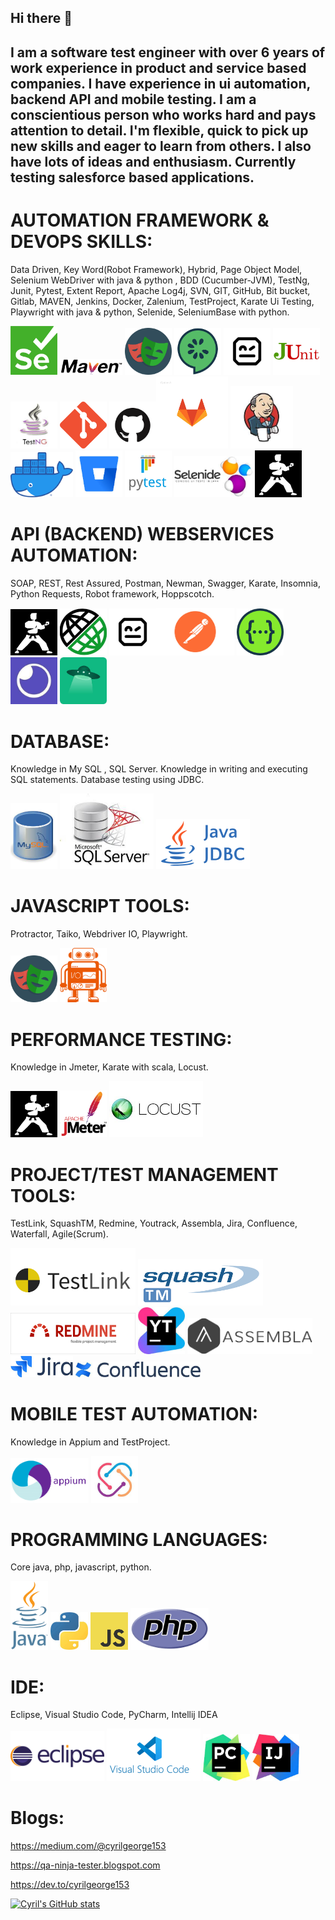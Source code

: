 ## Hi there 👋

## I am a software test engineer with over 6 years of work experience in product and service based companies. I have experience in ui automation,  backend API and mobile testing. I am a conscientious person who works hard and pays attention to detail. I'm flexible, quick to pick up new skills and eager to learn from others. I also have lots of ideas and enthusiasm. Currently testing salesforce based applications.

# AUTOMATION FRAMEWORK & DEVOPS SKILLS:
Data Driven, Key Word(Robot Framework), Hybrid, Page Object Model, Selenium WebDriver with java & python , BDD (Cucumber-JVM), TestNg, Junit, Pytest, Extent Report, Apache Log4j, SVN, GIT, GitHub, Bit bucket, Gitlab, MAVEN, Jenkins, Docker, Zalenium, TestProject, Karate Ui Testing, Playwright with java & python, Selenide, SeleniumBase with python.

<img width="75" alt="Selenium" title="Selenium" src="images/Selenium_Logo.png"> <img width="100" alt="Maven" title="Maven" src="images/maven.png"> <img width="75" alt="Playwright" title="Playwright" src="images/playwright.png"> <img width="75" alt="Cucumber" title="Cucumber" src="images/cucumber.png"> <img width="75" alt="Robot" title="Robot Framework" src="images/robot.png"> <img width="75" alt="Junit" title="Junit" src="images/junit.png"> <img width="75" alt="TestNG" title="TestNG" src="images/testng.jpg">
<img width="75" alt="Git" title="Git" src="images/git.png"> <img width="75" alt="Github" title="Github" src="images/github.png"><img width="115" alt="Gitlab" title="Gitlab" src="images/gitlab.png"> <img width="100" alt="Jenkins" title="Jenkins" src="images/jenkins.jpg"> <img width="100" alt="Docker" title="Docker" src="images/docker.png">
<img width="75" alt="Bitbucket" title="Bitbucket" src="images/bitbucket.jpg"> <img width="75" alt="Pytest" title="Pytest" src="images/pytest.png"> <img width="125" alt="Selenide" title="Selenide" src="images/selenide.jpg"> <img width="75" alt="Karate" title="Karate" src="images/1200px-Karate_software_logo.svg.png">

# API (BACKEND) WEBSERVICES AUTOMATION:
SOAP, REST, Rest Assured, Postman, Newman, Swagger, Karate, Insomnia, Python Requests, Robot framework, Hoppscotch.

<img width="75" alt="Karate" title="Karate" src="images/1200px-Karate_software_logo.svg.png"> <img width="75" alt="RestAssured" title="RestAssured" src="images/RestAssuredLogo.jpeg"> <img width="75" alt="Robot" title="Robot Framework" src="images/robot.png"><img width="125" alt="Postman" title="Postman" src="images/postman.png"> <img width="75" alt="Swagger" title="Swagger" src="images/swagger.png"> <img width="75" alt="Insomnia" title="Insomnia" src="images/insomnia.jpg"> 
<img width="75" alt="Hoppscotch" title="Hoppscotch" src="images/hoppscotch.jpg"> 

# DATABASE:
 Knowledge in My SQL , SQL Server. Knowledge in writing and executing SQL statements. Database testing using JDBC.
 
 <img width="75" alt="MySql" title="MySql" src="images/mysql.jpg">  <img width="150" alt="SqlServer" title="SqlServer" src="images/sql_server.jpg">  <img width="150" alt="Java_Jdbc" title="Java_Jdbc" src="images/java_jdbc.png"> 

# JAVASCRIPT TOOLS:
Protractor, Taiko, Webdriver IO, Playwright.

<img width="75" alt="Playwright" title="Playwright" src="images/playwright.png"> <img width="75" alt="WebdriverIO" title="WebdriverIO" src="images/webdriverio.png">

# PERFORMANCE TESTING:
Knowledge in Jmeter, Karate with scala, Locust.

<img width="75" alt="Karate" title="Karate" src="images/1200px-Karate_software_logo.svg.png"> <img width="75" alt="Jmeter" title="Jmeter" src="images/jmeter.png">
<img width="150" alt="Locust" title="Locust" src="images/locust.jpg">

# PROJECT/TEST MANAGEMENT TOOLS:
TestLink, SquashTM, Redmine, Youtrack, Assembla, Jira, Confluence, Waterfall, Agile(Scrum).

<img width="200" alt="TestLink" title="TestLink" src="images/testlink.png"> <img width="200" alt="SquashTM" title="SquashTM" src="images/squashtm.png"> <img width="200" alt="Redmine" title="Redmine" src="images/redmine.png"> <img width="75" alt="Youtrack" title="Youtrack" src="images/youtrack.jpg"> <img width="200" alt="Assembla" title="Assembla" src="images/assembla.png"> <img width="100" alt="Jira" title="Jira" src="images/jira.jpg"> <img width="200" alt="Confluence" title="Confluence" src="images/confluence.jpg"> 
 
# MOBILE TEST AUTOMATION:
Knowledge in Appium and TestProject.

<img width="125" alt="Appium" title="Appium" src="images/appium.png"> <img width="75" alt="Testproject" title="Testproject" src="images/testproject.jpg"> 

# PROGRAMMING LANGUAGES:
Core java, php, javascript, python.

<img width="60" alt="Java" title="Java" src="images/java.png"> <img width="60" alt="Python" title="Python" src="images/python.jpg"> <img width="60" alt="Javascript" title="Javascript" src="images/javascript.png"> <img width="125" alt="Php" title="Php" src="images/php.png">
# IDE:
Eclipse, Visual Studio Code, PyCharm, Intellij IDEA

<img width="150" alt="Eclipse" title="Eclipse" src="images/eclipse.png"> <img width="150" alt="VisualStudioCode" title="VisualStudioCode" src="images/visualstudiocode.png">
<img width="75" alt="Pycharm" title="Pycharm" src="images/pycharm.jpg"> <img width="75" alt="Intellij" title="Intellij" src="images/intellijidea.jpg">


# Blogs:
https://medium.com/@cyrilgeorge153

https://qa-ninja-tester.blogspot.com

https://dev.to/cyrilgeorge153

[![Cyril's GitHub stats](https://github-readme-stats.vercel.app/api?username=cyrilgeorge153)](https://github.com/anuraghazra/github-readme-stats)




